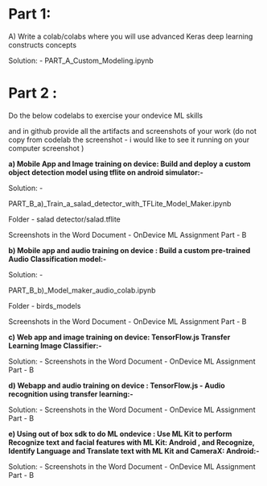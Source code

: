 # Part 1: 

A) Write a colab/colabs where you will use advanced Keras deep learning constructs concepts

Solution: - PART_A_Custom_Modeling.ipynb



# Part 2 : 

Do the below codelabs to exercise your ondevice ML skills

and in github provide all the artifacts and screenshots of your work (do not copy from codelab the screenshot - i would like to see it running on your computer screenshot )

**a) Mobile App and Image training on device: Build and deploy a custom object detection model using tflite on android simulator:-**

Solution: -

PART_B_a)_Train_a_salad_detector_with_TFLite_Model_Maker.ipynb

Folder - salad detector/salad.tflite

Screenshots in the Word Document - OnDevice ML Assignment Part - B

**b) Mobile app and audio training on device : Build a custom pre-trained Audio Classification model:-**

Solution: -

PART_B_b)_Model_maker_audio_colab.ipynb

Folder - birds_models

Screenshots in the Word Document - OnDevice ML Assignment Part - B

**c) Web app and image training on device: TensorFlow.js Transfer Learning Image Classifier:-**

Solution: -  Screenshots in the Word Document - OnDevice ML Assignment Part - B

**d) Webapp and audio training on device : TensorFlow.js - Audio recognition using transfer learning:-**

Solution: - Screenshots in the Word Document - OnDevice ML Assignment Part - B

**e) Using out of box sdk to do ML ondevice : Use ML Kit to perform Recognize text and facial features with ML Kit: Android , and Recognize, Identify Language and Translate text with ML Kit and CameraX: Android:-**

Solution: - Screenshots in the Word Document - OnDevice ML Assignment Part - B

